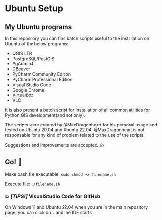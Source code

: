 # Ubuntu Setup
My Ubuntu programs
-----
In this repository you can find batch scripts useful to the installation on Ubuntu of the below programs:
  - QGIS LTR
  - PostgreSQL/PostGIS
  - PgAdmin4
  - DBeaver
  - PyCharm Community Edition
  - PyCharm Professional Edition
  - Visual Studio Code
  - Google Chrome
  - VirtualBox
  - VLC
  
It is also present a batch script for installation of all common utilities for Python GIS development(and not only).

The scripts were created by @MaxDragonheart for his personal usage and tested on Ubuntu 20.04 and Ubuntu 22.04.
@MaxDragonheart is not responsable for any kind of problem related to the use of the scripts.

Suggestions and improvements are accepted. :+1:


## Go! :rocket:
Make bash file executable: `sudo chmod +x filename.sh`

Execute file: `./filename.sh`


### :collision: *[TIPS!]* VisualStudio Code for GitHub

On Windows 11 and Ubuntu 22.04 when you are in the main repository page, you can click on `.` and the IDE starts
